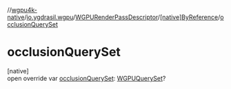 //[wgpu4k-native](../../../../index.md)/[io.ygdrasil.wgpu](../../index.md)/[WGPURenderPassDescriptor](../index.md)/[[native]ByReference](index.md)/[occlusionQuerySet](occlusion-query-set.md)

# occlusionQuerySet

[native]\
open override var [occlusionQuerySet](occlusion-query-set.md): [WGPUQuerySet](../../-w-g-p-u-query-set/index.md)?